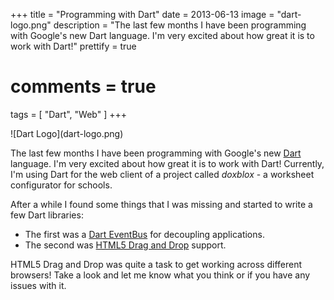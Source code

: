 +++
title = "Programming with Dart"
date = 2013-06-13
image = "dart-logo.png"
description = "The last few months I have been programming with Google's new Dart language. I'm very excited about how great it is to work with Dart!"
prettify = true
# comments = true
tags = [ "Dart", "Web" ]
+++

<p class="text-center" >
![Dart Logo](dart-logo.png)
</p>

The last few months I have been programming with Google's new [Dart](http://www.dartlang.org) language. I'm very excited about how great it is to work with Dart! Currently, I'm using Dart for the web client of a project called *doxblox* - a worksheet configurator for schools.

After a while I found some things that I was missing and started to write a few Dart libraries:

* The first was a [Dart EventBus](/library/dart-event-bus/) for decoupling applications.
* The second was [HTML5 Drag and Drop](/library/dart-html5-drag-and-drop/) support.

HTML5 Drag and Drop was quite a task to get working across different browsers! Take a look and let me know what you think or if you have any issues with it.
